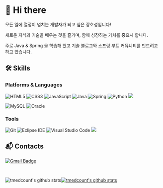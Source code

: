 # 👋 Hi there
모든 일에 열정이 넘치는 개발자가 되고 싶은 강호성입니다!

새로운 지식과 기술을 배우는 것을 즐기며, 함께 성장하는 가치를 중요시 합니다.

주로 Java & Spring 을 학습해 왔고 기술 블로그와 스프링 부트 커뮤니티를 만드려고 하고 있습니다.
## 🛠 Skills
### Platforms & Languages
![HTML5](https://img.shields.io/badge/HTML5-E34F26.svg?&style=for-the-badge&logo=HTML5&logoColor=white)
![CSS3](https://img.shields.io/badge/CSS3-1572B6.svg?&style=for-the-badge&logo=CSS3&logoColor=white)
![JavaScript](https://img.shields.io/badge/JavaScript-F7DF1E.svg?&style=for-the-badge&logo=JavaScript&logoColor=white)
![Java](https://img.shields.io/badge/Java-007396.svg?&style=for-the-badge&logo=Java&logoColor=white)
![Spring](https://img.shields.io/badge/Spring-6DB33F.svg?&style=for-the-badge&logo=Spring&logoColor=white)
![Python](https://img.shields.io/badge/Python-3776AB.svg?&style=for-the-badge&logo=Python&logoColor=white)
<img src="https://img.shields.io/badge/mybatis-4479A1?style=for-the-badge&logo=mybatis&logoColor=white">

![MySQL](https://img.shields.io/badge/MySQL-4479A1.svg?&style=for-the-badge&logo=MySQL&logoColor=white)
![Oracle](https://img.shields.io/badge/Oracle-F80000.svg?&style=for-the-badge&logo=Oracle&logoColor=white)

### Tools
![Git](https://img.shields.io/badge/Git-F05032.svg?&style=for-the-badge&logo=Git&logoColor=white)
![Eclipse IDE](https://img.shields.io/badge/Eclipse%20IDE-2C2255.svg?&style=for-the-badge&logo=Eclipse%20IDE&logoColor=white)
![Visual Studio Code](https://img.shields.io/badge/Visual%20Studio%20Code-007ACC.svg?&style=for-the-badge&logo=Visual%20Studio%20Code&logoColor=white)
<img src="https://img.shields.io/badge/bootstrap-7952B3?style=for-the-badge&logo=bootstrap&logoColor=white">
## :mailbox_with_mail: Contacts
<!--[![Tech Blog Badge](http://img.shields.io/badge/-Tech%20blog-black?style=flat-square&logo=github&link=https://#)](https://#)-->
[![Gmail Badge](https://img.shields.io/badge/Gmail-d14836?style=flat-square&logo=Gmail&logoColor=white&link=mailto:tmedcount@gmail.com)](mailto:tmedcount@gmail.com)

<br />

![tmedcount's github stats](https://github-readme-stats.vercel.app/api?username=tmedcount&show_icons=true)[![tmedcount's github stats](https://github-readme-stats.vercel.app/api/top-langs/?username=tmedcount&show_icons=true&hide_border=true&title_color=004386&icon_color=004386&layout=compact)](https://github.com/tmedcount)

<!--
**tmedcount/tmedcount** is a ✨ _special_ ✨ repository because its `README.md` (this file) appears on your GitHub profile.

Here are some ideas to get you started:

- 🔭 I’m currently working on ...
- 🌱 I’m currently learning ...
- 👯 I’m looking to collaborate on ...
- 🤔 I’m looking for help with ...
- 💬 Ask me about ...
- 📫 How to reach me: ...
- 😄 Pronouns: ...
- ⚡ Fun fact: ...
-->
